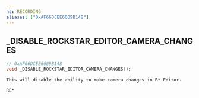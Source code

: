 ```yaml
---
ns: RECORDING
aliases: ["0xAF66DCEE6609B148"]
---
```

## _DISABLE_ROCKSTAR_EDITOR_CAMERA_CHANGES

```c
// 0xAF66DCEE6609B148
void _DISABLE_ROCKSTAR_EDITOR_CAMERA_CHANGES();
```

```
This will disable the ability to make camera changes in R* Editor.

RE*
```

